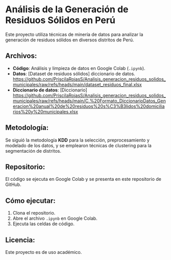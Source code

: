 # Análisis de la Generación de Residuos Sólidos en Perú
Este proyecto utiliza técnicas de minería de datos para analizar la generación de residuos sólidos en diversos distritos de Perú.

## Archivos:
- **Código**: Análisis y limpieza de datos en Google Colab (`.ipynb`).
- **Datos**: [Dataset de residuos sólidos] diccionario de datos. https://github.com/PriscilaRojasS/Analisis_generacion_residuos_solidos_municipales/raw/refs/heads/main/dataset_residuos_final.xlsx
- **Diccionario de datos**: [Diccionario] https://github.com/PriscilaRojasS/Analisis_generacion_residuos_solidos_municipales/raw/refs/heads/main/C.%20Formato_DiccionarioDatos_Generacion%20anual%20de%20residuos%20s%C3%B3lidos%20domiciliarios%20y%20municipales.xlsx
## Metodología:
Se siguió la metodología **KDD** para la selección, preprocesamiento y modelado de los datos, y se emplearon técnicas de clustering para la segmentación de distritos.

## Repositorio:
El código se ejecuta en Google Colab y se presenta en este repositorio de GitHub.

## Cómo ejecutar:
1. Clona el repositorio.
2. Abre el archivo `.ipynb` en Google Colab.
3. Ejecuta las celdas de código.

## Licencia:
Este proyecto es de uso académico.

